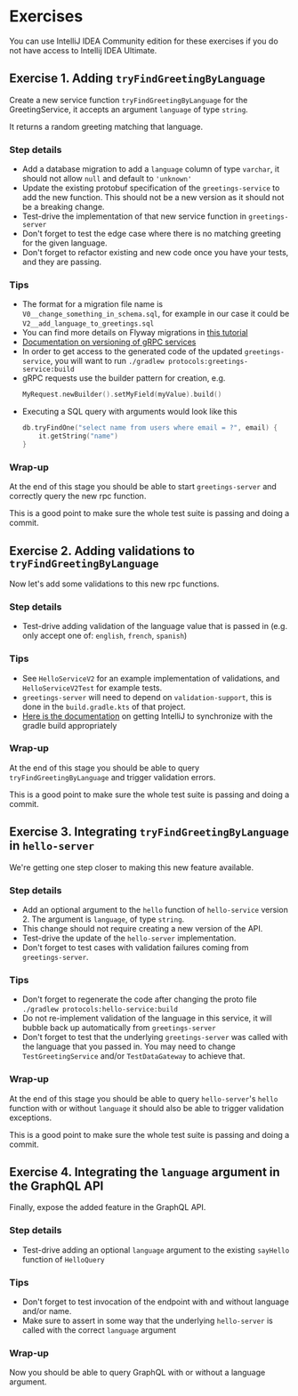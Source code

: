 # Exercises

You can use IntelliJ IDEA Community edition for these exercises if you do not have access to Intellij IDEA Ultimate.

## Exercise 1. Adding `tryFindGreetingByLanguage`

Create a new service function `tryFindGreetingByLanguage` for the GreetingService,
it accepts an argument `language` of type `string`.

It returns a random greeting matching that language.

### Step details

 - Add a database migration to add a `language` column of type `varchar`,
   it should not allow `null` and default to `'unknown'`
 - Update the existing protobuf specification of the `greetings-service` to add the new function.
   This should not be a new version as it should not be a breaking change.
 - Test-drive the implementation of that new service function in `greetings-server`
 - Don't forget to test the edge case where there is no matching greeting for the given language.
 - Don't forget to refactor existing and new code once you have your tests, and they are passing.

### Tips

 - The format for a migration file name is `V0__change_something_in_schema.sql`,
   for example in our case it could be `V2__add_language_to_greetings.sql`
 - You can find more details on Flyway migrations
   in [this tutorial](https://www.baeldung.com/database-migrations-with-flyway#3-define-first-migration)
 - [Documentation on versioning of gRPC services](https://learn.microsoft.com/en-us/aspnet/core/grpc/versioning)
 - In order to get access to the generated code of the updated `greetings-service`,
   you will want to run `./gradlew protocols:greetings-service:build` 
 - gRPC requests use the builder pattern for creation, e.g.
   ```kotlin
   MyRequest.newBuilder().setMyField(myValue).build()
   ```
 - Executing a SQL query with arguments would look like this
   ```kotlin
   db.tryFindOne("select name from users where email = ?", email) {
       it.getString("name")
   }
   ```

### Wrap-up

At the end of this stage you should be able to start `greetings-server` and correctly query the new rpc function.

This is a good point to make sure the whole test suite is passing and doing a commit.

## Exercise 2. Adding validations to `tryFindGreetingByLanguage`

Now let's add some validations to this new rpc functions.

### Step details

 - Test-drive adding validation of the language value that is passed in
   (e.g. only accept one of: `english`, `french`, `spanish`)

### Tips

 - See `HelloServiceV2` for an example implementation of validations, and `HelloServiceV2Test` for example tests.
 - `greetings-server` will need to depend on `validation-support`, this is done in the `build.gradle.kts` of that project.
 - [Here is the documentation](https://www.jetbrains.com/guide/java/tutorials/working-with-gradle/syncing-and-reloading/)
   on getting IntelliJ to synchronize with the gradle build appropriately

### Wrap-up

At the end of this stage you should be able to query `tryFindGreetingByLanguage` and trigger validation errors.

This is a good point to make sure the whole test suite is passing and doing a commit.

## Exercise 3. Integrating `tryFindGreetingByLanguage` in `hello-server`

We're getting one step closer to making this new feature available.

### Step details

 - Add an optional argument to the `hello` function of `hello-service` version 2.
   The argument is `language`, of type `string`.
 - This change should not require creating a new version of the API.
 - Test-drive the update of the `hello-server` implementation.
 - Don't forget to test cases with validation failures coming from `greetings-server`.

### Tips

 - Don't forget to regenerate the code after changing the proto file `./gradlew protocols:hello-service:build`
 - Do not re-implement validation of the language in this service, it will bubble back up automatically from `greetings-server`
 - Don't forget to test that the underlying `greetings-server` was called with the language that you passed in.
   You may need to change `TestGreetingService` and/or `TestDataGateway` to achieve that.

### Wrap-up

At the end of this stage you should be able to query `hello-server`'s `hello` function with or without `language`
it should also be able to trigger validation exceptions.

This is a good point to make sure the whole test suite is passing and doing a commit.

## Exercise 4. Integrating the `language` argument in the GraphQL API

Finally, expose the added feature in the GraphQL API.

### Step details

 - Test-drive adding an optional `language` argument to the existing `sayHello` function of `HelloQuery`

### Tips

 - Don't forget to test invocation of the endpoint with and without language and/or name.
 - Make sure to assert in some way that the underlying `hello-server` is called with the correct `language` argument

### Wrap-up

Now you should be able to query GraphQL with or without a language argument.
